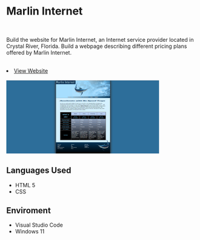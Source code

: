 <h1>Marlin Internet</h1>
 
 <br />
 
Build the website for Marlin Internet, an Internet service provider located in Crystal River, Florida. Build a webpage describing different pricing plans offered by Marlin Internet. 

 <br />

<li><a href="https://justinogg.cikeys.com/mi_pricing.html">View Website</a></li>

 <br />

<img src="https://github.com/jogg7/Marlin-Internet/blob/main/marlin%20intert%20ss.png" height="80%" width="80%" alt="Disk Sanitization Steps"/>

 <br />

<h2>Languages Used</h2>

<ul>
    <li>HTML 5</li>
    <li>CSS</li>
</ul>


<h2>Enviroment</h2>


<ul>
    <li>Visual Studio Code</li>
    <li>Windows 11</li>
</ul>
